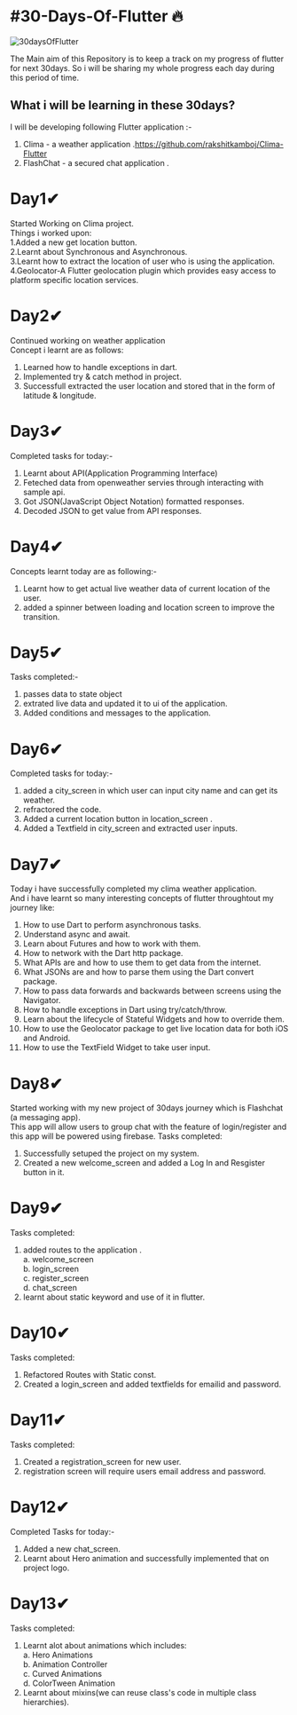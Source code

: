 # #30-Days-Of-Flutter 🔥
<img src="https://1.bp.blogspot.com/-dzBDVGYOajs/YA9S7v8cvUI/AAAAAAAAJ1I/2IT4x2DmQEEQvBWrv1PY5yaaG_9OsDCVwCLcBGAsYHQ/s0/Screen%2BShot%2B2021-01-25%2Bat%2B6.22.51%2BPM.png" alt="30daysOfFlutter"/>

The Main aim of this Repository is to keep a track on my progress of flutter for next 30days. 
  So i will be sharing my whole progress each day during this period of time. 
  
## What i will be learning in these 30days?
I will be developing following Flutter application :-
1. Clima - a weather application .https://github.com/rakshitkamboj/Clima-Flutter
2. FlashChat - a secured chat application .

# Day1✔
Started Working on Clima project.<br>
Things i worked upon:<br>
1.Added a new get location button.<br>
2.Learnt about Synchronous and Asynchronous.<br>
3.Learnt how to extract the location of user who is using the application.<br>
4.Geolocator-A Flutter geolocation plugin which provides easy access to platform specific location services.<br>

# Day2✔
Continued working on weather application<br>
Concept i learnt are as follows:<br>
1. Learned how to handle exceptions in dart.<br>
2. Implemented try & catch method in project.<br>
3. Successfull extracted the user location and stored that in the form of latitude & longitude.<br>

# Day3✔
Completed tasks for today:-<br>
1. Learnt about API(Application Programming Interface)
2. Feteched data from openweather servies through interacting with sample api.
3. Got JSON(JavaScript Object Notation) formatted responses.
4. Decoded JSON to get value from API responses.

# Day4✔
Concepts learnt today are as following:-<br>
1. Learnt how to get actual live weather data of current location of the user.
2. added a spinner between loading and location screen to improve the transition.

# Day5✔
Tasks completed:-<br>
1. passes data to state object
2. extrated live data and updated it to ui of the application.
3. Added conditions and messages to the application.

# Day6✔
Completed tasks for today:-<br>
1. added a city_screen in which user can input city name and can get its weather.
2. refractored the code.
3. Added a current location button in location_screen .
4. Added a Textfield in city_screen and extracted user inputs.

# Day7✔
Today i have successfully completed my clima weather application.<br>
And i have learnt so many interesting concepts of flutter throughtout my journey like:<br>
1. How to use Dart to perform asynchronous tasks.
2. Understand async and await.
3. Learn about Futures and how to work with them.
4. How to network with the Dart http package.
5. What APIs are and how to use them to get data from the internet.
6. What JSONs are and how to parse them using the Dart convert package.
7. How to pass data forwards and backwards between screens using the Navigator.
8. How to handle exceptions in Dart using try/catch/throw.
9. Learn about the lifecycle of Stateful Widgets and how to override them.
10. How to use the Geolocator package to get live location data for both iOS and Android.
11. How to use the TextField Widget to take user input.

# Day8✔
Started working with my new project of 30days journey which is Flashchat (a messaging app).<br>
This app will allow users to group chat with the feature of login/register and this app will be powered using firebase.
Tasks completed:
1. Successfully setuped the project on my system.
2. Created a new welcome_screen and added a Log In and Resgister button in it.

# Day9✔
Tasks completed:
1. added routes to the application .<br>
  a. welcome_screen<br>
  b. login_screen<br>
  c. register_screen <br>
  d. chat_screen<br>
2. learnt about static keyword and use of it in flutter.

# Day10✔
Tasks completed:
1. Refactored Routes with Static const.
2. Created a login_screen and added textfields for emailid and password.

# Day11✔
Tasks completed:
1. Created a registration_screen for new user.
2. registration screen will require users email address and password.

# Day12✔
Completed Tasks for today:-<br>
1. Added a new chat_screen.
2. Learnt about Hero animation and successfully implemented that on project logo.

# Day13✔
Tasks completed:<br>
1. Learnt alot about animations which includes:<br>
  a. Hero Animations<br>
  b. Animation Controller<br>
  c. Curved Animations<br>
  d. ColorTween Animation<br>
2. Learnt about mixins(we can reuse class's code in multiple class hierarchies).
